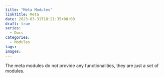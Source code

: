 ```yaml
---
title: "Meta Modules"
linkTitle: Meta
date: 2023-03-31T18:21:35+08:00
draft: true
series:
  - Docs
categories:
  - Modules
tags:
images:
---
```


The meta modules do not provide any functionalities, they are just a set of modules.

<!--more-->
